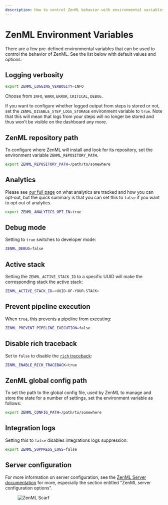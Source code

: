 ```yaml
---
description: How to control ZenML behavior with environmental variables.
---
```


# ZenML Environment Variables

There are a few pre-defined environmental variables that can be used to control 
the behavior of ZenML. See the list below with default values and options:

## Logging verbosity

```bash
export ZENML_LOGGING_VERBOSITY=INFO
```

Choose from `INFO`, `WARN`, `ERROR`, `CRITICAL`, `DEBUG`.

If you want to configure whether logged output from steps is stored or not, set
the `ZENML_DISABLE_STEP_LOGS_STORAGE` environment variable to `true`. Note that
this will mean that logs from your steps will no longer be stored and thus won't
be visible on the dashboard any more.

## ZenML repository path

To configure where ZenML will install and look for its repository, set the
environment variable `ZENML_REPOSITORY_PATH`.

```bash
export ZENML_REPOSITORY_PATH=/path/to/somewhere
```

## Analytics

Please see [our full page](../../../user-guide/advanced-guide/environment-management/global-settings-of-zenml.md#usage-analytics) on what analytics are tracked and how you can opt-out,
but the quick summary is that you can set this to `false` if you want to opt out
of analytics.

```bash
export ZENML_ANALYTICS_OPT_IN=true
```

## Debug mode

Setting to `true` switches to developer mode:

```bash
ZENML_DEBUG=false
```

## Active stack

Setting the `ZENML_ACTIVE_STACK_ID` to a specific UUID will make the 
corresponding stack the active stack:
```bash
ZENML_ACTIVE_STACK_ID=<UUID-OF-YOUR-STACK>
```

## Prevent pipeline execution

When `true`, this prevents a pipeline from executing:
```bash
ZENML_PREVENT_PIPELINE_EXECUTION=false
```

## Disable rich traceback

Set to `false` to disable the [`rich` traceback](https://rich.readthedocs.io/en/stable/traceback.html):


```bash
ZENML_ENABLE_RICH_TRACEBACK=true
```

## ZenML global config path

To set the path to the global config file, used by ZenML to manage and store the
state for a number of settings, set the environment variable as follows:

```bash
export ZENML_CONFIG_PATH=/path/to/somewhere
```

## Integration logs

Setting this to `false` disables integrations logs suppression:
```bash
export ZENML_SUPPRESS_LOGS=false
```

## Server configuration

For more information on server configuration, see the [ZenML Server
documentation](../../../deploying-zenml/zenml-self-hosted/deploy-with-docker.md)
for more, especially the section entitled "ZenML server configuration options".
<!-- For scarf -->
<figure><img alt="ZenML Scarf" referrerpolicy="no-referrer-when-downgrade" src="https://static.scarf.sh/a.png?x-pxid=f0b4f458-0a54-4fcd-aa95-d5ee424815bc" /></figure>


